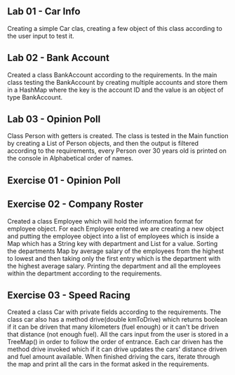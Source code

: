 Lab 01 - Car Info
-

Creating a simple Car clas, creating a few object of this class according to the user input to test it. 

Lab 02 - Bank Account
-

Created a class BankAccount according to the requirements. In the main class testing the BankAccount by creating 
multiple accounts and store them in a HashMap where the key is the account ID and the value is an object of type BankAccount. 

Lab 03 - Opinion Poll
-

Class Person with getters is created. The class is tested in the Main function by creating a List of Person objects, and then
the output is filtered according to the requirements, every Person over 30 years old is printed on the console in Alphabetical 
order of names.

Exercise 01 - Opinion Poll
-

Exercise 02 - Company Roster
-

Created a class Employee which will hold the information format for employee object. For each Employee entered we are 
creating a new object and putting the employee object into a list of employees which is inside a Map which has a String key with 
department and List<Employee> for a value. Sorting the departments Map by average salary of the employees from the highest 
to lowest and then taking only the first entry which is the department with the highest average salary. Printing the department 
and all the employees within the department according to the requirements.

Exercise 03 - Speed Racing
-

Created a class Car with private fields according to the requirements. The class car also has a method drive(double kmToDrive) 
which returns boolean if it can be driven that many kilometers (fuel enough) or it can't be driven that distance (not enough fuel). 
All the cars input from the user is stored in a TreeMap() in order to follow the order of entrance. Each car driven has the 
method drive invoked which if it can drive updates the cars' distance driven and fuel amount available. When finished 
driving the cars, iterate through the map and print all the cars in the format asked in the requirements. 